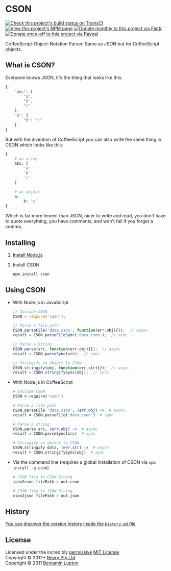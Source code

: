# CSON

[![Check this project's build status on TravisCI](https://secure.travis-ci.org/bevry/cson.png?branch=master)](http://travis-ci.org/bevry/cson)
[![View this project's NPM page](https://badge.fury.io/js/cson.png)](https://npmjs.org/package/cson)
[![Donate monthly to this project via Flattr](https://raw.github.com/balupton/flattr-buttons/master/badge-89x18.gif)](http://flattr.com/thing/344188/balupton-on-Flattr)
[![Donate once-off to this project via Paypal](https://www.paypalobjects.com/en_AU/i/btn/btn_donate_SM.gif)](https://www.paypal.com/au/cgi-bin/webscr?cmd=_flow&SESSION=IHj3DG3oy_N9A9ZDIUnPksOi59v0i-EWDTunfmDrmU38Tuohg_xQTx0xcjq&dispatch=5885d80a13c0db1f8e263663d3faee8d14f86393d55a810282b64afed84968ec)

CoffeeScript-Object-Notation Parser. Same as JSON but for CoffeeScript objects.


## What is CSON?

Everyone knows JSON, it's the thing that looks like this:

``` javascript
{
	"abc": [
		"a",
		"b",
		"c"
	],
	"a": {
		"b": "c"
	}
}
```

But with the invention of CoffeeScript you can also write the same thing in CSON which looks like this:

``` coffeescript
{
	# an array
	abc: [
		'a'
		'b'
		'c'
	]

	# an object
	a:
		b: 'c'
}
```

Which is far more lenient than JSON, nicer to write and read, you don't have to quote everything, you have comments, and won't fail if you forget a comma.



## Installing


1. [Install Node.js](https://github.com/balupton/node/wiki/Installing-Node.js)

2. Install CSON

	``` bash
	npm install cson
	```


## Using CSON


- With Node.js in JavaScript

	``` javascript
	// Include CSON
	CSON = require('cson');

	// Parse a file path
	CSON.parseFile('data.cson', function(err,obj){});  // async
	result = CSON.parseFileSync('data.cson');  // sync

	// Parse a String
	CSON.parse(src, function(err,obj){});  // async
	result = CSON.parseSync(src);  // sync

	// Stringify an object to CSON
	CSON.stringify(obj, function(err,str){});  // async
	result = CSON.stringifySync(obj);  // sync
	```


- With Node.js in CoffeeScript

	``` coffeescript
	# Include CSON
	CSON = require('cson')

	# Parse a file path
	CSON.parseFile 'data.cson', (err,obj) ->  # async
	result = CSON.parseFile('data.cson')  # sync

	# Parse a string
	CSON.parse src, (err,obj) ->  # async
	result = CSON.parseSync(src)  # sync

	# Stringify an object to CSON
	CSON.stringify data, (err,str) ->  # async
	result = CSON.stringifySync(obj)  # sync


- Via the command line (requires a global installation of CSON via `npm install -g cson`)

	``` bash
	# JSON file to CSON String
	json2cson filePath > out.cson

	# CSON file to JSON String
	cson2json filePath > out.json
	```


## History
[You can discover the version history inside the `History.md` file](https://github.com/bevry/cson/blob/master/History.md#files)


## License
Licensed under the incredibly [permissive](http://en.wikipedia.org/wiki/Permissive_free_software_licence) [MIT License](http://creativecommons.org/licenses/MIT/)
<br/>Copyright &copy; 2012+ [Bevry Pty Ltd](http://bevry.me)
<br/>Copyright &copy; 2011 [Benjamin Lupton](http://balupton.com)
